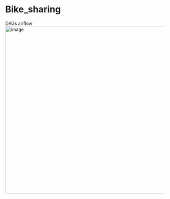 # Bike_sharing
DAGs airflow
<img width="1877" height="528" alt="image" src="https://github.com/user-attachments/assets/1c835ebf-9448-4380-a8ef-7145cb6028e2" />

